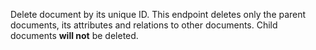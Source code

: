 Delete document by its unique ID. This endpoint deletes only the parent documents, its attributes and relations to other documents. Child documents **will not** be deleted.